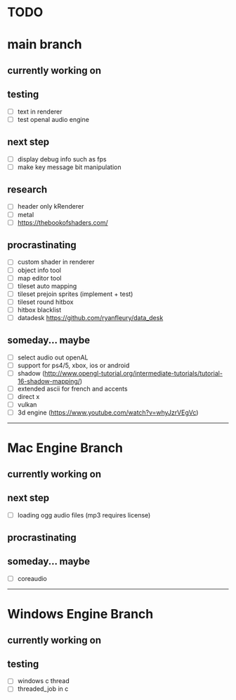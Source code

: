 # **TODO**

# main branch

## currently working on
## testing
- [ ] text in renderer
- [ ] test openal audio engine
## next step
- [ ] display debug info such as fps
- [ ] make key message bit manipulation
## research
- [ ] header only kRenderer
- [ ] metal
- [ ] https://thebookofshaders.com/
## procrastinating
- [ ] custom shader in renderer
- [ ] object info tool
- [ ] map editor tool
- [ ] tileset auto mapping
- [ ] tileset prejoin sprites (implement + test)
- [ ] tileset round hitbox
- [ ] hitbox blacklist
- [ ] datadesk https://github.com/ryanfleury/data_desk
## someday... maybe
- [ ] select audio out openAL
- [ ] support for ps4/5, xbox, ios or android
- [ ] shadow (http://www.opengl-tutorial.org/intermediate-tutorials/tutorial-16-shadow-mapping/)
- [ ] extended ascii for french and accents
- [ ] direct x
- [ ] vulkan
- [ ] 3d engine (https://www.youtube.com/watch?v=whyJzrVEgVc)
---

# Mac Engine Branch

## currently working on
## next step
- [ ] loading ogg audio files (mp3 requires license)
## procrastinating
## someday... maybe
- [ ] coreaudio
---

# Windows Engine Branch

## currently working on 
## testing
- [ ] windows c thread
- [ ] threaded_job in c
